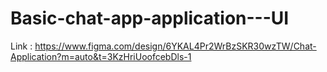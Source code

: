 # Basic-chat-app-application---UI

Link : https://www.figma.com/design/6YKAL4Pr2WrBzSKR30wzTW/Chat-Application?m=auto&t=3KzHriUoofcebDls-1
